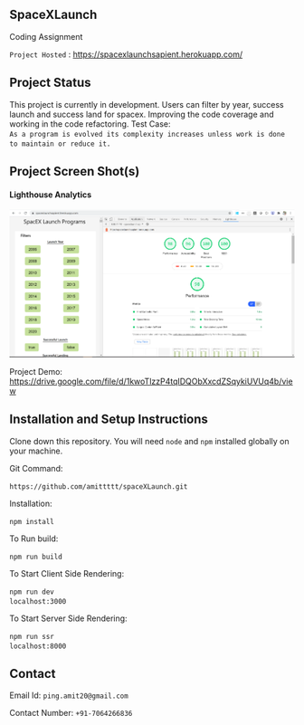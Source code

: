 ## SpaceXLaunch

Coding Assignment 

`Project Hosted` : https://spacexlaunchsapient.herokuapp.com/

## Project Status

This project is currently in development. Users can filter by year, success launch and success land for spacex. Improving the code coverage and working in the code refactoring.
Test Case:  
`As a program is evolved its complexity increases unless work is done to maintain or reduce it.`

## Project Screen Shot(s)

#### Lighthouse Analytics 

![alt text](https://github.com/amittttt/spaceXLaunch/blob/master/screenshot/lighthouse.PNG)

Project Demo: https://drive.google.com/file/d/1kwoTlzzP4tqIDQObXxcdZSqykiUVUq4b/view

## Installation and Setup Instructions

Clone down this repository. You will need `node` and `npm` installed globally on your machine.  

Git Command:

`https://github.com/amittttt/spaceXLaunch.git`

Installation:

`npm install`  

To Run build:  

`npm run build`  

To Start Client Side Rendering:

`npm run dev`  
`localhost:3000`

To Start Server Side Rendering:

`npm run ssr`  
`localhost:8000`

## Contact

Email Id: `ping.amit20@gmail.com`

Contact Number: `+91-7064266836`






